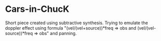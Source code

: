 # Cars-in-ChucK

Short piece created using subtractive synthesis.
Trying to emulate the doppler effect using formula "(vel/(vel+source))*freq => obs and (vel/(vel-source))*freq => obs" and panning.
